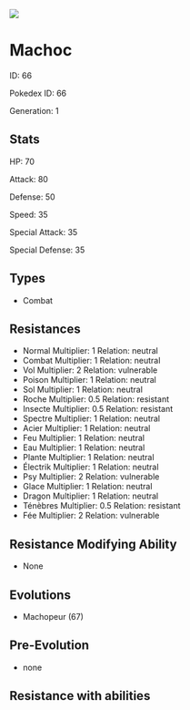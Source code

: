 ![](https://raw.githubusercontent.com/PokeAPI/sprites/master/sprites/pokemon/other/official-artwork/66.png)

# Machoc
ID: 66

Pokedex ID: 66

Generation: 1

## Stats

HP: 70

Attack: 80

Defense: 50

Speed: 35

Special Attack: 35

Special Defense: 35

## Types

- Combat
## Resistances

- Normal Multiplier: 1 Relation: neutral
- Combat Multiplier: 1 Relation: neutral
- Vol Multiplier: 2 Relation: vulnerable
- Poison Multiplier: 1 Relation: neutral
- Sol Multiplier: 1 Relation: neutral
- Roche Multiplier: 0.5 Relation: resistant
- Insecte Multiplier: 0.5 Relation: resistant
- Spectre Multiplier: 1 Relation: neutral
- Acier Multiplier: 1 Relation: neutral
- Feu Multiplier: 1 Relation: neutral
- Eau Multiplier: 1 Relation: neutral
- Plante Multiplier: 1 Relation: neutral
- Électrik Multiplier: 1 Relation: neutral
- Psy Multiplier: 2 Relation: vulnerable
- Glace Multiplier: 1 Relation: neutral
- Dragon Multiplier: 1 Relation: neutral
- Ténèbres Multiplier: 0.5 Relation: resistant
- Fée Multiplier: 2 Relation: vulnerable
## Resistance Modifying Ability

- None

## Evolutions

- Machopeur (67)
## Pre-Evolution

- none

## Resistance with abilities
